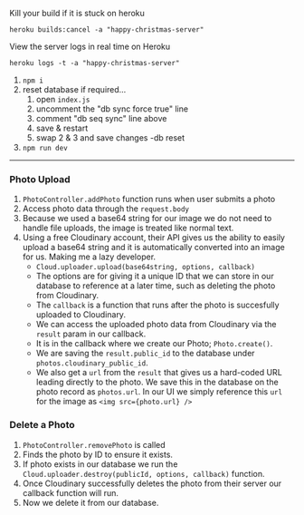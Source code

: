 
Kill your build if it is stuck on heroku
```
heroku builds:cancel -a "happy-christmas-server"
```

View the server logs in real time on Heroku
```
heroku logs -t -a "happy-christmas-server"
```

1. `npm i`
1. reset database if required...
    1. open `index.js`
    1. uncomment the "db sync force true" line
    1. comment "db seq sync" line above 
    1. save & restart 
    1. swap 2 & 3 and save changes -db reset
1. `npm run dev`

---

### Photo Upload

1. `PhotoController.addPhoto` function runs when user submits a photo
2. Access photo data through the `request.body`
3. Because we used a base64 string for our image we do not need to handle file uploads, the image is treated like normal text.
4. Using a free Cloudinary account, their API gives us the ability to easily upload a base64 string and it is automatically converted into an image for us. Making me a lazy developer.
    * `Cloud.uploader.upload(base64string, options, callback)`
    * The options are for giving it a unique ID that we can store in our database to reference at a later time, such as deleting the photo from Cloudinary.
    * The `callback` is a function that runs after the photo is succesfully uploaded to Cloudinary.
    * We can access the uploaded photo data from Cloudinary via the `result` param in our callback.
    * It is in the callback where we create our Photo; `Photo.create()`.
    * We are saving the `result.public_id` to the database under `photos.cloudinary_public_id`.
    * We also get a `url` from the `result` that gives us a hard-coded URL leading directly to the photo. We save this in the database on the photo record as `photos.url`. In our UI we simply reference this `url` for the image as `<img src={photo.url} />`

### Delete a Photo
1. `PhotoController.removePhoto` is called
2. Finds the photo by ID to ensure it exists.
3. If photo exists in our database we run the `Cloud.uploader.destroy(publicId, options, callback)` function.
4. Once Cloudinary successfully deletes the photo from their server our callback function will run.
5. Now we delete it from our database.